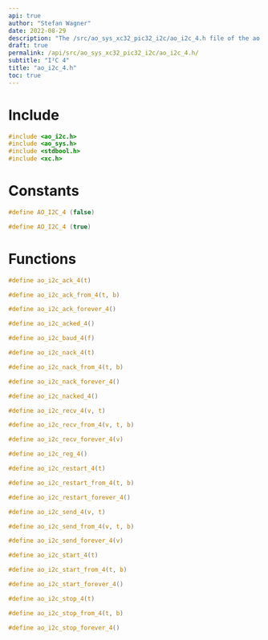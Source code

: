 ```yaml
---
api: true
author: "Stefan Wagner"
date: 2022-08-29
description: "The /src/ao_sys_xc32_pic32_i2c/ao_i2c_4.h file of the ao real-time operating system."
draft: true
permalink: /api/src/ao_sys_xc32_pic32_i2c/ao_i2c_4.h/
subtitle: "I²C 4"
title: "ao_i2c_4.h"
toc: true
---
```


# Include

```c
#include <ao_i2c.h>
#include <ao_sys.h>
#include <stdbool.h>
#include <xc.h>
```

# Constants

```c
#define AO_I2C_4 (false)
```

```c
#define AO_I2C_4 (true)
```

# Functions

```c
#define ao_i2c_ack_4(t)
```

```c
#define ao_i2c_ack_from_4(t, b)
```

```c
#define ao_i2c_ack_forever_4()
```

```c
#define ao_i2c_acked_4()
```

```c
#define ao_i2c_baud_4(f)
```

```c
#define ao_i2c_nack_4(t)
```

```c
#define ao_i2c_nack_from_4(t, b)
```

```c
#define ao_i2c_nack_forever_4()
```

```c
#define ao_i2c_nacked_4()
```

```c
#define ao_i2c_recv_4(v, t)
```

```c
#define ao_i2c_recv_from_4(v, t, b)
```

```c
#define ao_i2c_recv_forever_4(v)
```

```c
#define ao_i2c_reg_4()
```

```c
#define ao_i2c_restart_4(t)
```

```c
#define ao_i2c_restart_from_4(t, b)
```

```c
#define ao_i2c_restart_forever_4()
```

```c
#define ao_i2c_send_4(v, t)
```

```c
#define ao_i2c_send_from_4(v, t, b)
```

```c
#define ao_i2c_send_forever_4(v)
```

```c
#define ao_i2c_start_4(t)
```

```c
#define ao_i2c_start_from_4(t, b)
```

```c
#define ao_i2c_start_forever_4()
```

```c
#define ao_i2c_stop_4(t)
```

```c
#define ao_i2c_stop_from_4(t, b)
```

```c
#define ao_i2c_stop_forever_4()
```
